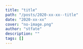 ```yaml
---
title: "title"
path: "/posts/2020-xx-xx--title"
date: "2020-xx-xx"
cover: "no-image.png"
author: "stfate"
description: ""
tags: []
---
```


<style type="text/css">
<!--
p {white-space: pre-wrap};
-->
</style>

<re-img
    src="no-image.png"
    title="title"
    href="https://stfate.net"
    >
</re-img>
